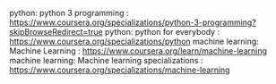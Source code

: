 python: python 3 programming : https://www.coursera.org/specializations/python-3-programming?skipBrowseRedirect=true
python: python for everybody : https://www.coursera.org/specializations/python
machine learning: Machine Learning : https://www.coursera.org/learn/machine-learning
machine learning: Machine learning specializations : https://www.coursera.org/specializations/machine-learning
